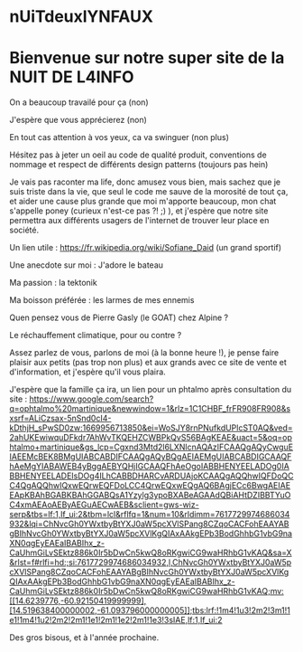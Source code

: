 # nUiTdeuxlYNFAUX

# Bienvenue sur notre super site de la NUIT DE L4INFO

On a beaucoup travailé pour ça (non)

J'espère que vous apprécierez (non)

En tout cas attention à vos yeux, ca va swinguer (non plus)

Hésitez pas à jeter un oeil au code de qualité produit, conventions de nommage et respect de différents design patterns (toujours pas hein)

Je vais pas raconter ma life, donc amusez vous bien, mais sachez que je suis triste dans la vie, que seul le code me sauve de la morosité de tout ça, et aider une cause plus grande que moi m'apporte beaucoup, mon chat s'appelle poney (curieux n'est-ce pas ?! ;) ), et j'espère que notre site permettra aux différents usagers de l'internet de trouver leur place en société.

Un lien utile : https://fr.wikipedia.org/wiki/Sofiane_Daid (un grand sportif)

Une anecdote sur moi : J'adore le bateau

Ma passion : la tektonik

Ma boisson préférée : les larmes de mes ennemis

Quen pensez vous de Pierre Gasly (le GOAT) chez Alpine ?

Le réchauffement climatique, pour ou contre ?


Assez parlez de vous, parlons de moi (à la bonne heure !), je pense faire plaisir aux petits (pas trop non plus) et aux grands avec ce site de vente et d'information, et j'espère qu'il vous plaira.

J'espère que la famille ça ira, un lien pour un phtalmo après consultation du site :
https://www.google.com/search?q=ophtalmo%20martinique&newwindow=1&rlz=1C1CHBF_frFR908FR908&sxsrf=ALiCzsax-5nSnd0cI4-kDthjH_sPwSD0zw:1669956713850&ei=WoSJY8rnPNufkdUPlcST0AQ&ved=2ahUKEwiwquDFkdr7AhWvTKQEHZCWBPkQvS56BAgKEAE&uact=5&oq=ophtalmo+martinique&gs_lcp=Cgxnd3Mtd2l6LXNlcnAQAzIFCAAQgAQyCwguEIAEEMcBEK8BMgUIABCABDIFCAAQgAQyBQgAEIAEMgUIABCABDIGCAAQFhAeMgYIABAWEB4yBggAEBYQHjIGCAAQFhAeOgoIABBHENYEELADOg0IABBHENYEELADEIsDOg4ILhCABBDHARCvARDUAjoKCAAQgAQQhwIQFDoQCC4QgAQQhwIQxwEQrwEQFDoLCC4QrwEQxwEQgAQ6BAgjECc6BwgAEIAEEApKBAhBGABKBAhGGABQsA1Yzylg3ypoBXABeAGAAdQBiAHtDZIBBTYuOC4xmAEAoAEByAEGuAECwAEB&sclient=gws-wiz-serp&tbs=lf:1,lf_ui:2&tbm=lcl&rflfq=1&num=10&rldimm=7617729974686034932&lqi=ChNvcGh0YWxtbyBtYXJ0aW5pcXVlSPang8CZqoCACFohEAAYABgBIhNvcGh0YWxtbyBtYXJ0aW5pcXVlKgQIAxAAkgEPb3BodGhhbG1vbG9naXN0qgEyEAEaIBABIhx_z-CaUhmGiLvSEktz886k0Ir5bDwCn5kwQ8oRKgwiCG9waHRhbG1vKAQ&sa=X&rlst=f#rlfi=hd:;si:7617729974686034932,l,ChNvcGh0YWxtbyBtYXJ0aW5pcXVlSPang8CZqoCACFohEAAYABgBIhNvcGh0YWxtbyBtYXJ0aW5pcXVlKgQIAxAAkgEPb3BodGhhbG1vbG9naXN0qgEyEAEaIBABIhx_z-CaUhmGiLvSEktz886k0Ir5bDwCn5kwQ8oRKgwiCG9waHRhbG1vKAQ;mv:[[14.6239776,-60.92150419999999],[14.519638400000002,-61.093796000000005]];tbs:lrf:!1m4!1u3!2m2!3m1!1e1!1m4!1u2!2m2!2m1!1e1!2m1!1e2!2m1!1e3!3sIAE,lf:1,lf_ui:2




Des gros bisous, et à l'année prochaine.

